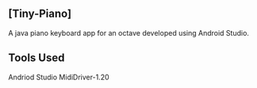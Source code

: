 ##  [Tiny-Piano]
A java piano keyboard app for an octave developed using Android Studio.

##  Tools Used
Andriod Studio
MidiDriver-1.20
